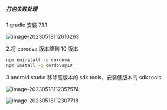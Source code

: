 ##### 打包失败处理

1.gradle 安装 7.1.1

![image-20230518112610263](https://s2.loli.net/2023/05/18/oVzUeCLGg1BiEMa.png)

2.将 corodva 版本降到 10 版本

```bash
npm uninstall -g cordova
npm install -g cordova@10
```

3.android studio 移除高版本的 sdk tools，安装低版本的 sdk tools 

![image-20230518112357574](https://s2.loli.net/2023/05/18/LCKqzOZkphgBr8N.png)

![image-20230518112307718](https://s2.loli.net/2023/05/18/nHRS8gYI4c3Nxqm.png)